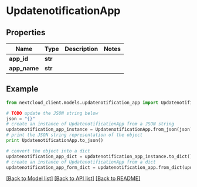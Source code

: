 # UpdatenotificationApp


## Properties
Name | Type | Description | Notes
------------ | ------------- | ------------- | -------------
**app_id** | **str** |  | 
**app_name** | **str** |  | 

## Example

```python
from nextcloud_client.models.updatenotification_app import UpdatenotificationApp

# TODO update the JSON string below
json = "{}"
# create an instance of UpdatenotificationApp from a JSON string
updatenotification_app_instance = UpdatenotificationApp.from_json(json)
# print the JSON string representation of the object
print UpdatenotificationApp.to_json()

# convert the object into a dict
updatenotification_app_dict = updatenotification_app_instance.to_dict()
# create an instance of UpdatenotificationApp from a dict
updatenotification_app_form_dict = updatenotification_app.from_dict(updatenotification_app_dict)
```
[[Back to Model list]](../README.md#documentation-for-models) [[Back to API list]](../README.md#documentation-for-api-endpoints) [[Back to README]](../README.md)


